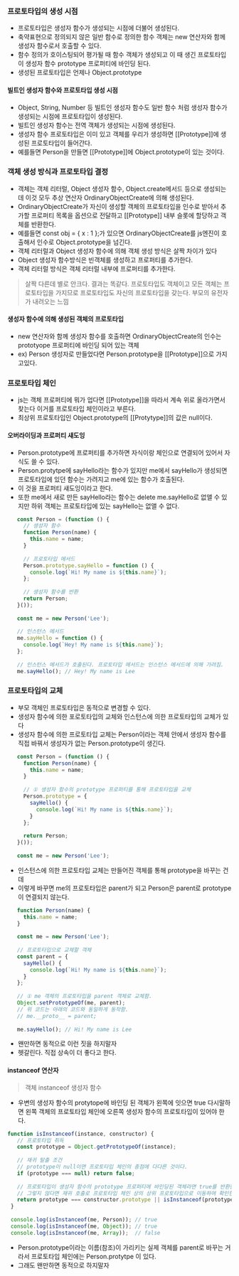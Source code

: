 ### 프로토타입의 생성 시점
- 프로토타입은 생성자 함수가 생성되는 시점에 더불어 생성된다.
- 축약표현으로 정의되지 않은 일반 함수로 정의한 함수 객체는 new 연산자와 함께 생성자 함수로서 호출할 수 있다.
- 함수 정의가 호이스팅되어 평가될 때 함수 객체가 생성되고 이 때 생긴 프로토타입이 생성자 함수 prototype 프로퍼티에 바인딩 된다.
- 생성된 프로토타입은 언제나 Object.prototype

#### 빌트인 생성자 함수와 프로토타입 생성 시점
- Object, String, Number 등 빌트인 생성자 함수도 일반 함수 처럼 생성자 함수가 생성되는 시점에 프로토타입이 생성된다.
- 빌트인 생성자 함수는 전역 객체가 생성되는 시점에 생성된다.
- 생성자 함수 프로토타입은 이미 있고 객체를 우리가 생성하면 [[Prototype]]에 생성된 프로토타입이 들어간다.
- 예를들면 Person을 만들면 [[Prototype]]에 Object.prototype이 있는 것이다.

### 객체 생성 방식과 프로토타입 결정
- 객체는 객체 리터럴, Object 생성자 함수, Object.create메서드 등으로 생성되는데 이것 모두 추상 연산자 OrdinaryObjectCreate에 의해 생성된다.
- OrdinaryObjectCreate가 자신이 생성할 객체의 프로토타입을 인수로 받아서 추가할 프로퍼티 목록을 옵션으로 전달하고 [[Prototype]] 내부 슬롯에 할당하고 객체를 반환한다.
- 예를들면 const obj = { x : 1 };가 있으면 OrdinaryObjectCreate를 js엔진이 호출해서 인수로 Object.prototype을 넘긴다.
- 객체 리터럴과 Object 생성자 함수에 의해 객체 생성 방식은 살짝 차이가 있다
- Object 생성자 함수방식은 빈객체를 생성하고 프로퍼티를 추가한다.
- 객체 리터럴 방식은 객체 리터럴 내부에 프로퍼티를 추가한다.

> 살짝 다른데 별로 안크다. 결과는 똑같다.
> 프로토타입도 객체이고 모든 객체는 프로토타입을 가지므로 프로토타입도 자신의 프로토타입을 갖는다.
> 부모의 유전자가 내려오는 느낌

#### 생성자 함수에 의해 생성된 객체의 프로토타입
- new 연산자와 함께 생성자 함수를 호출하면 OrdinaryObjectCreate의 인수는 prototyope 프로퍼티에 바인딩 되어 있는 객체
- ex) Person 생성자로 만들었다면 Person.prototype을 [[Prototype]]으로 가지고있다.

### 프로토타입 체인
- js는 객체 프로퍼티에 뭐가 업다면 [[Prototype]]을 따라서 계속 위로 올라가면서 찾는다 이거를 프로토타입 체인이라고 부른다.
- 최상위 프로토타입인 Object.prototype의 [[Protytype]]의 값은 null이다.

#### 오버라이딩과 프로퍼티 섀도잉
- Person.prototype에 프로퍼티를 추가하면 자식이랑 체인으로 연결되어 있어서 자식도 쓸 수 있다.
- Person.protytpe에 sayHello라는 함수가 있지만 me에서 sayHello가 생성되면 프로토타입에 있던 함수는 가려지고 me에 있는 함수가 호출된다.
- 이 것을 프로퍼티 섀도잉이라고 한다.
- 또한 me에서 새로 만든 sayHello라는 함수는 delete me.sayHello로 없앨 수 있지만 하위 객체는 프로토타입에 있는 sayHello는 없앨 수 없다.

```javascript
   const Person = (function () {
     // 생성자 함수
     function Person(name) {
       this.name = name;
     }
   
     // 프로토타입 메서드
     Person.prototype.sayHello = function () {
       console.log(`Hi! My name is ${this.name}`);
     };
   
     // 생성자 함수를 반환
     return Person;
   }());
   
   const me = new Person('Lee');
   
   // 인스턴스 메서드
   me.sayHello = function () {
     console.log(`Hey! My name is ${this.name}`);
   };
   
   // 인스턴스 메서드가 호출된다. 프로토타입 메서드는 인스턴스 메서드에 의해 가려짐.
   me.sayHello(); // Hey! My name is Lee
```

### 프로토타입의 교체
- 부모 객체인 프로토타입은 동적으로 변경할 수 있다.
- 생성자 함수에 의한 포로토타입의 교체와 인스턴스에 의한 프로토타입의 교체가 있다
- 생성자 함수에 의한 프로토타입 교체는 Person이라는 객체 안에서 생성자 함수를 직접 바꿔서 생성자가 없는 Person.prototype이 생긴다.
```javascript
   const Person = (function () {
     function Person(name) {
       this.name = name;
     }
   
     // ① 생성자 함수의 prototype 프로퍼티를 통해 프로토타입을 교체
     Person.prototype = {
       sayHello() {
         console.log(`Hi! My name is ${this.name}`);
       }
     };
   
     return Person;
   }());
   
   const me = new Person('Lee');
```
- 인스턴스에 의한 프로토타입 교체는 만들어진 객체를 통해 prototype을 바꾸는 건데
- 이렇게 바꾸면 me의 프로토타입은 parent가 되고 Person은 parent로 prototype이 연결되지 않는다.
```javascript
   function Person(name) {
     this.name = name;
   }
   
   const me = new Person('Lee');
   
   // 프로토타입으로 교체할 객체
   const parent = {
     sayHello() {
       console.log(`Hi! My name is ${this.name}`);
     }
   };
   
   // ① me 객체의 프로토타입을 parent 객체로 교체함.
   Object.setPrototypeOf(me, parent);
   // 위 코드는 아래의 코드와 동일하게 동작함.
   // me.__proto__ = parent;
   
   me.sayHello(); // Hi! My name is Lee
```
- 왠만하면 동적으로 이런 짓을 하지말자
- 헷갈린다. 직접 상속이 더 좋다고 한다.

#### instanceof 연산자
> 객체 instanceof 생성자 함수
- 우변의 생성자 함수의 protytope에 바인딩 된 객체가 왼쪽에 잇으면 true 다시말하면 왼쪽 객체의 프로토타입 체인에 오른쪽 생성자 함수의 프로토타입이 있어야 한다.
```javascript
function isInstanceof(instance, constructor) {
   // 프로토타입 취득
   const prototype = Object.getPrototypeOf(instance);
 
   // 재귀 탈출 조건
   // prototype이 null이면 프로토타입 체인의 종점에 다다른 것이다.
   if (prototype === null) return false;
 
   // 프로토타입이 생성자 함수의 prototype 프로퍼티에 바인딩된 객체라면 true를 반환한다.
   // 그렇지 않다면 재귀 호출로 프로토타입 체인 상의 상위 프로토타입으로 이동하여 확인한다.
   return prototype === constructor.prototype || isInstanceof(prototype, constructor);
 }
 
 console.log(isInstanceof(me, Person)); // true
 console.log(isInstanceof(me, Object)); // true
 console.log(isInstanceof(me, Array));  // false
```
- Person.prototype이라는 이름(참조)이 가리키는 실제 객체를 parent로 바꾸는 거라서 프로토타입 체인에는 Person.protytpe 이 있다.
- 그래도 왠만하면 동적으로 하지말자
